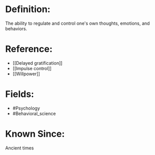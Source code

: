 

# Definition:
The ability to regulate and control one's own thoughts, emotions, and behaviors.

# Reference:
- [[Delayed gratification]]
- [[Impulse control]]
- [[Willpower]]

# Fields: 
- #Psychology
- #Behavioral_science

# Known Since:
Ancient times

